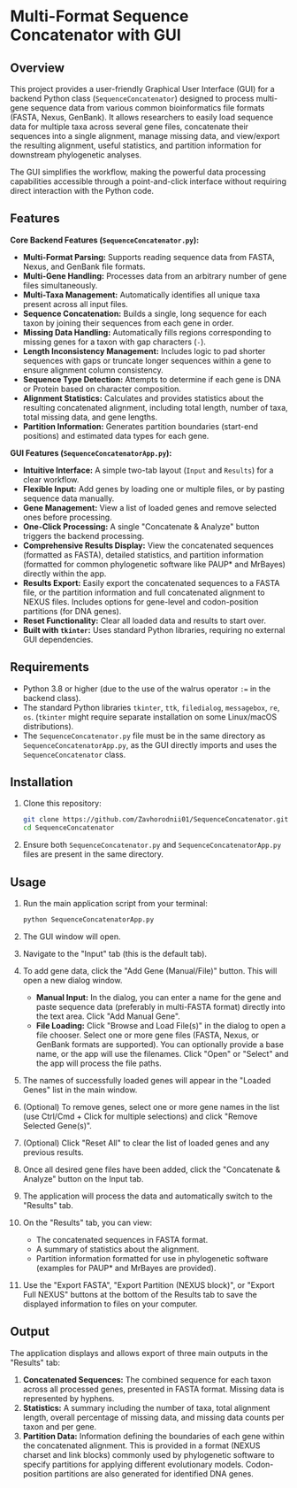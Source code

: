 # Multi-Format Sequence Concatenator with GUI

## Overview

This project provides a user-friendly Graphical User Interface (GUI) for a backend Python class (`SequenceConcatenator`) designed to process multi-gene sequence data from various common bioinformatics file formats (FASTA, Nexus, GenBank). It allows researchers to easily load sequence data for multiple taxa across several gene files, concatenate their sequences into a single alignment, manage missing data, and view/export the resulting alignment, useful statistics, and partition information for downstream phylogenetic analyses.

The GUI simplifies the workflow, making the powerful data processing capabilities accessible through a point-and-click interface without requiring direct interaction with the Python code.

## Features

**Core Backend Features (`SequenceConcatenator.py`):**

*   **Multi-Format Parsing:** Supports reading sequence data from FASTA, Nexus, and GenBank file formats.
*   **Multi-Gene Handling:** Processes data from an arbitrary number of gene files simultaneously.
*   **Multi-Taxa Management:** Automatically identifies all unique taxa present across all input files.
*   **Sequence Concatenation:** Builds a single, long sequence for each taxon by joining their sequences from each gene in order.
*   **Missing Data Handling:** Automatically fills regions corresponding to missing genes for a taxon with gap characters (`-`).
*   **Length Inconsistency Management:** Includes logic to pad shorter sequences with gaps or truncate longer sequences within a gene to ensure alignment column consistency.
*   **Sequence Type Detection:** Attempts to determine if each gene is DNA or Protein based on character composition.
*   **Alignment Statistics:** Calculates and provides statistics about the resulting concatenated alignment, including total length, number of taxa, total missing data, and gene lengths.
*   **Partition Information:** Generates partition boundaries (start-end positions) and estimated data types for each gene.

**GUI Features (`SequenceConcatenatorApp.py`):**

*   **Intuitive Interface:** A simple two-tab layout (`Input` and `Results`) for a clear workflow.
*   **Flexible Input:** Add genes by loading one or multiple files, or by pasting sequence data manually.
*   **Gene Management:** View a list of loaded genes and remove selected ones before processing.
*   **One-Click Processing:** A single "Concatenate & Analyze" button triggers the backend processing.
*   **Comprehensive Results Display:** View the concatenated sequences (formatted as FASTA), detailed statistics, and partition information (formatted for common phylogenetic software like PAUP* and MrBayes) directly within the app.
*   **Results Export:** Easily export the concatenated sequences to a FASTA file, or the partition information and full concatenated alignment to NEXUS files. Includes options for gene-level and codon-position partitions (for DNA genes).
*   **Reset Functionality:** Clear all loaded data and results to start over.
*   **Built with `tkinter`:** Uses standard Python libraries, requiring no external GUI dependencies.

## Requirements

*   Python 3.8 or higher (due to the use of the walrus operator `:=` in the backend class).
*   The standard Python libraries `tkinter`, `ttk`, `filedialog`, `messagebox`, `re`, `os`. (`tkinter` might require separate installation on some Linux/macOS distributions).
*   The `SequenceConcatenator.py` file must be in the same directory as `SequenceConcatenatorApp.py`, as the GUI directly imports and uses the `SequenceConcatenator` class.

## Installation

1.  Clone this repository:

    ```bash
    git clone https://github.com/Zavhorodnii01/SequenceConcatenator.git
    cd SequenceConcatenator
    ```
2.  Ensure both `SequenceConcatenator.py` and `SequenceConcatenatorApp.py` files are present in the same directory.

## Usage

1.  Run the main application script from your terminal:

    ```bash
    python SequenceConcatenatorApp.py
    ```
2.  The GUI window will open.
3.  Navigate to the "Input" tab (this is the default tab).
4.  To add gene data, click the "Add Gene (Manual/File)" button. This will open a new dialog window.
    *   **Manual Input:** In the dialog, you can enter a name for the gene and paste sequence data (preferably in multi-FASTA format) directly into the text area. Click "Add Manual Gene".
    *   **File Loading:** Click "Browse and Load File(s)" in the dialog to open a file chooser. Select one or more gene files (FASTA, Nexus, or GenBank formats are supported). You can optionally provide a base name, or the app will use the filenames. Click "Open" or "Select" and the app will process the file paths.
5.  The names of successfully loaded genes will appear in the "Loaded Genes" list in the main window.
6.  (Optional) To remove genes, select one or more gene names in the list (use Ctrl/Cmd + Click for multiple selections) and click "Remove Selected Gene(s)".
7.  (Optional) Click "Reset All" to clear the list of loaded genes and any previous results.
8.  Once all desired gene files have been added, click the "Concatenate & Analyze" button on the Input tab.
9.  The application will process the data and automatically switch to the "Results" tab.
10. On the "Results" tab, you can view:
    *   The concatenated sequences in FASTA format.
    *   A summary of statistics about the alignment.
    *   Partition information formatted for use in phylogenetic software (examples for PAUP* and MrBayes are provided).
11. Use the "Export FASTA", "Export Partition (NEXUS block)", or "Export Full NEXUS" buttons at the bottom of the Results tab to save the displayed information to files on your computer.

## Output

The application displays and allows export of three main outputs in the "Results" tab:

1.  **Concatenated Sequences:** The combined sequence for each taxon across all processed genes, presented in FASTA format. Missing data is represented by hyphens.
2.  **Statistics:** A summary including the number of taxa, total alignment length, overall percentage of missing data, and missing data counts per taxon and per gene.
3.  **Partition Data:** Information defining the boundaries of each gene within the concatenated alignment. This is provided in a format (NEXUS charset and link blocks) commonly used by phylogenetic software to specify partitions for applying different evolutionary models. Codon-position partitions are also generated for identified DNA genes.
